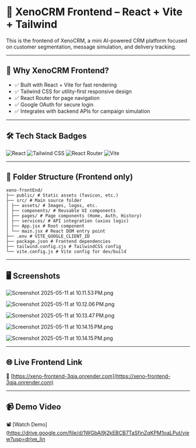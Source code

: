 # 🎨 XenoCRM Frontend – React + Vite + Tailwind

This is the frontend of XenoCRM, a mini AI-powered CRM platform focused on customer segmentation, message simulation, and delivery tracking.

---

## 🚀 Why XenoCRM Frontend?

- ✅ Built with React + Vite for fast rendering  
- ✅ Tailwind CSS for utility-first responsive design  
- ✅ React Router for page navigation  
- ✅ Google OAuth for secure login  
- ✅ Integrates with backend APIs for campaign simulation  

---

## 🛠 Tech Stack Badges

![React](https://img.shields.io/badge/React-20232A?style=for-the-badge&logo=react&logoColor=61DAFB)
![Tailwind CSS](https://img.shields.io/badge/Tailwind_CSS-06B6D4?style=for-the-badge&logo=tailwind-css&logoColor=white)
![React Router](https://img.shields.io/badge/React_Router-CA4245?style=for-the-badge&logo=react-router&logoColor=white)
![Vite](https://img.shields.io/badge/Vite-646CFF?style=for-the-badge&logo=vite&logoColor=white)

---

## 📁 Folder Structure (Frontend only)
```
xeno-frontEnd/
├── public/ # Static assets (favicon, etc.)
├── src/ # Main source folder
│ ├── assets/ # Images, logos, etc.
│ ├── components/ # Reusable UI components
│ ├── pages/ # Page components (Home, Auth, History)
│ ├── services/ # API integration (axios logic)
│ ├── App.jsx # Root component
│ └── main.jsx # React DOM entry point
├── .env # VITE_GOOGLE_CLIENT_ID
├── package.json # Frontend dependencies
├── tailwind.config.cjs # TailwindCSS config
└── vite.config.js # Vite config for dev/build
```


---

## 🖥️ Screenshots

![Screenshot 2025-05-11 at 10.11.53 PM.png](.pic1.png)

![Screenshot 2025-05-11 at 10.12.06 PM.png](./pic2.png)

![Screenshot 2025-05-11 at 10.13.47 PM.png](./pic3.png)

![Screenshot 2025-05-11 at 10.14.15 PM.png](./pic4.png)

![Screenshot 2025-05-11 at 10.14.15 PM.png](./pic5.png)


---

## 🌐 Live Frontend Link

🔗 [https://xeno-frontend-3qja.onrender.com](https://xeno-frontend-3qja.onrender.com)

---

## 📹 Demo Video

📽 [Watch Demo](https://drive.google.com/file/d/1WGbAl9j2kEBCB7TaSfinZqKPM1oaLPut/view?usp=drive_lin
